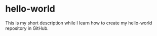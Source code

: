 # hello-world
This is my short description while I learn how to create my hello-world repository in GitHub.
